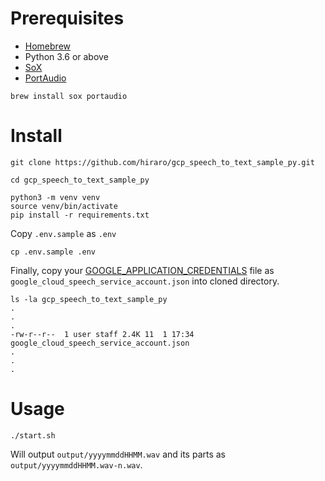 # Prerequisites

* [Homebrew](https://brew.sh/index_ja)
* Python 3.6 or above
* [SoX](http://sox.sourceforge.net/sox.html)
* [PortAudio](http://www.portaudio.com/)

```
brew install sox portaudio
```

# Install

```
git clone https://github.com/hiraro/gcp_speech_to_text_sample_py.git

cd gcp_speech_to_text_sample_py

python3 -m venv venv
source venv/bin/activate
pip install -r requirements.txt
```

Copy `.env.sample` as `.env`

```
cp .env.sample .env
```

Finally, copy your [GOOGLE_APPLICATION_CREDENTIALS](https://cloud.google.com/speech-to-text/docs/quickstart-client-libraries) file as `google_cloud_speech_service_account.json` into cloned directory.

```
ls -la gcp_speech_to_text_sample_py
.
.
.
-rw-r--r--  1 user staff 2.4K 11  1 17:34 google_cloud_speech_service_account.json
.
.
.
```

# Usage

```
./start.sh
```

Will output `output/yyyymmddHHMM.wav` and its parts as `output/yyyymmddHHMM.wav-n.wav`.

